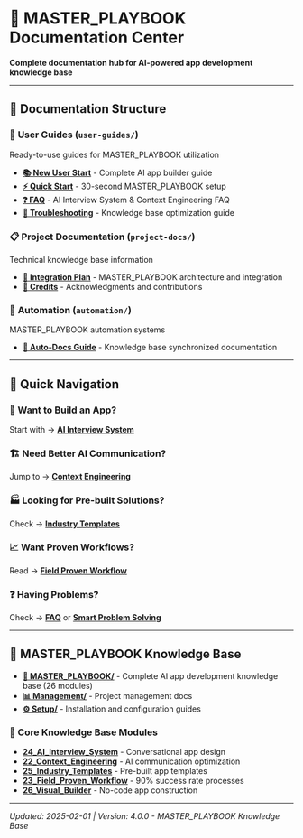 # 📖 MASTER_PLAYBOOK Documentation Center

**Complete documentation hub for AI-powered app development knowledge base**

---

## 📂 Documentation Structure

### 👤 **User Guides** (`user-guides/`)
Ready-to-use guides for MASTER_PLAYBOOK utilization

- **[📚 New User Start](user-guides/NEW_USER_START.md)** - Complete AI app builder guide
- **[⚡ Quick Start](user-guides/QUICK_START.md)** - 30-second MASTER_PLAYBOOK setup
- **[❓ FAQ](user-guides/FAQ.md)** - AI Interview System & Context Engineering FAQ
- **[🔧 Troubleshooting](user-guides/TROUBLESHOOTING.md)** - Knowledge base optimization guide

### 📋 **Project Documentation** (`project-docs/`)
Technical knowledge base information

- **[🔗 Integration Plan](project-docs/INTEGRATION_PLAN.md)** - MASTER_PLAYBOOK architecture and integration
- **[🙏 Credits](project-docs/CREDITS.md)** - Acknowledgments and contributions

### 🤖 **Automation** (`automation/`)
MASTER_PLAYBOOK automation systems

- **[📝 Auto-Docs Guide](automation/AUTO_DOCS_GUIDE.md)** - Knowledge base synchronized documentation

---

## 🎯 Quick Navigation

### **🤖 Want to Build an App?**
Start with → **[AI Interview System](../MASTER_PLAYBOOK/24_AI_Interview_System/README.md)**

### **🏗️ Need Better AI Communication?**
Jump to → **[Context Engineering](../MASTER_PLAYBOOK/22_Context_Engineering/README.md)**

### **🏭 Looking for Pre-built Solutions?**
Check → **[Industry Templates](../MASTER_PLAYBOOK/25_Industry_Templates/README.md)**

### **📈 Want Proven Workflows?**
Read → **[Field Proven Workflow](../MASTER_PLAYBOOK/23_Field_Proven_Workflow/README.md)**

### **❓ Having Problems?**
Check → **[FAQ](user-guides/FAQ.md)** or **[Smart Problem Solving](../MASTER_PLAYBOOK/20_Smart_Problem_Solving/README.md)**

---

## 🚀 MASTER_PLAYBOOK Knowledge Base

- **[🤖 MASTER_PLAYBOOK/](../MASTER_PLAYBOOK/README.md)** - Complete AI app development knowledge base (26 modules)
- **[📊 Management/](../management/README.md)** - Project management docs
- **[⚙️ Setup/](../setup/README.md)** - Installation and configuration guides

### 🎯 Core Knowledge Base Modules

- **[24_AI_Interview_System](../MASTER_PLAYBOOK/24_AI_Interview_System/README.md)** - Conversational app design
- **[22_Context_Engineering](../MASTER_PLAYBOOK/22_Context_Engineering/README.md)** - AI communication optimization
- **[25_Industry_Templates](../MASTER_PLAYBOOK/25_Industry_Templates/README.md)** - Pre-built app templates
- **[23_Field_Proven_Workflow](../MASTER_PLAYBOOK/23_Field_Proven_Workflow/README.md)** - 90% success rate processes
- **[26_Visual_Builder](../MASTER_PLAYBOOK/26_Visual_Builder/README.md)** - No-code app construction

---

*Updated: 2025-02-01 | Version: 4.0.0 - MASTER_PLAYBOOK Knowledge Base*